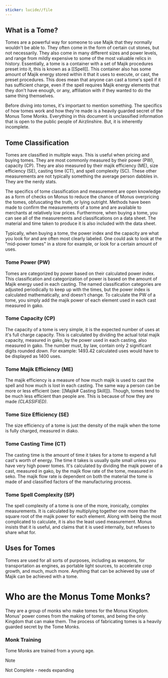 ```yaml
---
sticker: lucide//file
---
```

## What is a Tome?  
Tomes are a powerful way for someone to use Majik that they normally wouldn't be able to. They often come in the form of certain cut stones, but not necessarily. They also come in many different sizes and power levels, and range from mildly expensive to some of the most valuable relics in history. Essentially, a tome is a container with a set of Majik procedures preset into it, this is known as a [[Spell]]. This container also has some amount of Majik energy stored within it that it uses to execute, or cast, the preset procedures. This does mean that anyone can cast a tome's spell if it has sufficient charge, even if the spell requires Majik energy elements that they don't have enough, or any, affiliation with if they wanted to do the same thing themselves.

Before diving into tomes, it's important to mention something. The specifics of how tomes work and how they're made is a heavily guarded secret of the Monus Tome Monks. Everything in this document is unclassified information that is open to the public people of Airzlinshire. But, it is inherently incomplete.
## Tome Classification
Tomes are classified in multiple ways. This is useful when pricing and buying tomes. They are most commonly measured by their power (PW), capacity (CP). They are also measured by their majik efficiency (ME), size efficiency (SE), casting time (CT), and spell complexity (SC). These other measurements are not typically something the average person dabbles in. They are the nerdy stats.

The specifics of tome classification and measurement are open knowledge as a form of checks on Monus to reduce the chance of Monus overpricing the tomes, obfuscating the truth, or lying outright. Methods have been made to confirm the measurements of a tome and are available to merchants at relatively low prices. Furthermore, when buying a tome, you can see all of the measurements and classifications on a data sheet. The material and time taken to produce it is also included with the data sheet.

Typically, when buying a tome, the power index and the capacity are what you look for and are often most clearly labeled. One could ask to look at the "mid-power tomes" in a store for example, or look for a certain amount of uses.
### Tome Power (PW)
Tomes are categorized by power based on their calculated power index. This classification and categorization of power is based on the amount of Majik energy used in each casting. The named classification categories are adjusted periodically to keep up with the times, but the power index is calculated mathematically, and doesn't change. To calculate the PW of a tome, you simply add the majik power of each element used in each cast measured in gako.
### Tome Capacity (CP)
The capacity of a tome is very simple, it is the expected number of uses at it's full charge capacity. This is calculated by dividing the actual total majik capacity, measured in gako, by the power used in each casting, also measured in gako. The number must, by law, contain only 2 significant digits rounded *down*. For example: 1493.42 calculated uses would have to be displayed as 1400 uses.
### Tome Majik Efficiency (ME)
The majik efficiency is a measure of how much majik is used to cast the spell and how much is lost in each casting. The same way a person can be more or less efficient (see: [[Majik# Casting Skill]]). Though, tomes tend to be much less efficient than people are. This is because of how they are made *(CLASSIFIED)*.
### Tome Size Efficiency (SE)
The size efficiency of a tome is just the density of the majik when the tome is fully charged, measured in diako.
### Tome Casting Time (CT)
The casting time is the amount of time it takes for a tome to expend a full cast's worth of energy. The time it takes is usually quite small unless you have very high power tomes. It's calculated by dividing the majik power of a cast, measured in gako, by the majik flow rate of the tome, measured in seko. The majik flow rate is dependent on both the material the tome is made of and classified factors of the manufacturing process.
### Tome Spell Complexity (SP)
The spell complexity of a tome is one of the more, ironically, complex measurements. It is calculated by multiplying together one more than the square root of the majik power for each element. Along with being the most complicated to calculate, it is also the least used measurement. Monus insists that it is useful, and claims that it is used internally, but refuses to share what for.
## Uses for Tomes  
Tomes are used for all sorts of purposes, including as weapons, for transportation as engines, as portable light sources, to accelerate crop growth, and much, much more. Anything that can be achieved by use of Majik can be achieved with a tome.  
# Who are the Monus Tome Monks?  
They are a group of monks who make tomes for the Monus Kingdom. Monus' power comes from the making of tomes, and being the only Kingdom that can make them. The process of fabricating tomes is a heavily guarded secret by the Tome Monks.  
  
### Monk Training  
Tome Monks are trained from a young age.
> [!NOTE]
> Not Complete - needs expanding
